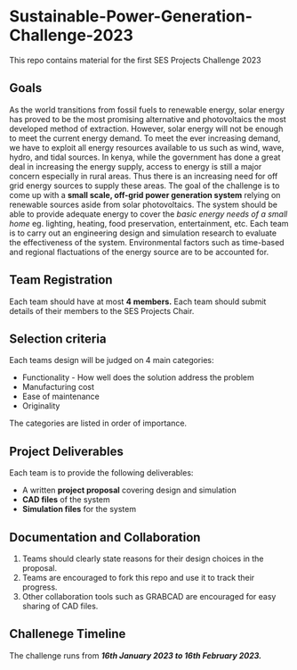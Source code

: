 # Sustainable-Power-Generation-Challenge-2023
This repo contains material for the first SES Projects Challenge 2023

## Goals
As the world transitions from fossil fuels to renewable energy, solar energy has proved to be the most promising alternative and photovoltaics the most developed method of extraction. However, solar energy will not be enough to meet the current energy demand. To meet the ever increasing demand, we have to exploit all energy resources available to us such as wind, wave, hydro, and tidal sources.
In kenya, while the government has done a great deal in increasing the energy supply, access to energy is still a major concern especially in rural areas. Thus there is an increasing need for off grid energy sources to supply these areas. 
The goal of the challenge is to come up with a **small scale, off-grid power generation system** relying on renewable sources aside from solar photovoltaics. The system should be able to provide adequate energy to cover the *basic energy needs of a small home* eg. lighting, heating, food preservation, entertainment, etc. Each team is to carry out an engineering design and simulation research to evaluate the effectiveness of the system. Environmental factors such as time-based and regional flactuations of the energy source are to be accounted for. 

## Team Registration
Each team should have at most **4 members.**
Each team should submit details of their members to the SES Projects Chair.

## Selection criteria
Each teams design will be judged on 4 main categories:
+ Functionality - How well does the solution address the problem
+ Manufacturing cost
+ Ease of maintenance
+ Originality

The categories are listed in order of importance. 

## Project Deliverables
Each team is to provide the following deliverables:
+ A written **project proposal** covering design and simulation 
+ **CAD files** of the system
+ **Simulation files** for the system

## Documentation and Collaboration
1. Teams should clearly state reasons for their design choices in the proposal.
2. Teams are encouraged to fork this repo and use it to track their progress.
4. Other collaboration tools such as GRABCAD are encouraged for easy sharing of CAD files. 


## Challenege Timeline
The challenge runs from **_16th January 2023 to 16th February 2023._** 
